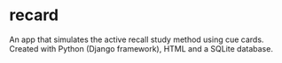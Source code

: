 # recard
An app that simulates the active recall study method using cue cards. Created with Python (Django framework), HTML and a SQLite database. 
